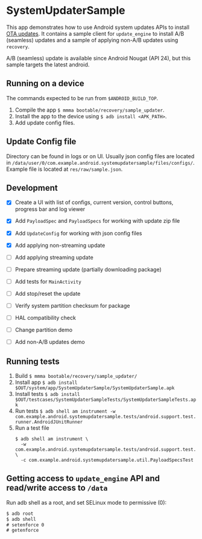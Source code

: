 # SystemUpdaterSample

This app demonstrates how to use Android system updates APIs to install
[OTA updates](https://source.android.com/devices/tech/ota/). It contains a sample
client for `update_engine` to install A/B (seamless) updates and a sample of
applying non-A/B updates using `recovery`.

A/B (seamless) update is available since Android Nougat (API 24), but this sample
targets the latest android.


## Running on a device

The commands expected to be run from `$ANDROID_BUILD_TOP`.

1. Compile the app `$ mmma bootable/recovery/sample_updater`.
2. Install the app to the device using `$ adb install <APK_PATH>`.
3. Add update config files.


## Update Config file

Directory can be found in logs or on UI. Usually json config files are located in
`/data/user/0/com.example.android.systemupdatersample/files/configs/`. Example file
is located at `res/raw/sample.json`.


## Development

- [x] Create a UI with list of configs, current version,
      control buttons, progress bar and log viewer
- [x] Add `PayloadSpec` and `PayloadSpecs` for working with
      update zip file
- [x] Add `UpdateConfig` for working with json config files
- [x] Add applying non-streaming update
- [ ] Add applying streaming update
- [ ] Prepare streaming update (partially downloading package)
- [ ] Add tests for `MainActivity`
- [ ] Add stop/reset the update
- [ ] Verify system partition checksum for package
- [ ] HAL compatibility check
- [ ] Change partition demo
- [ ] Add non-A/B updates demo


## Running tests

1. Build `$ mmma bootable/recovery/sample_updater/`
2. Install app
   `$ adb install $OUT/system/app/SystemUpdaterSample/SystemUpdaterSample.apk`
3. Install tests
   `$ adb install $OUT/testcases/SystemUpdaterSampleTests/SystemUpdaterSampleTests.apk`
4. Run tests
   `$ adb shell am instrument -w com.example.android.systemupdatersample.tests/android.support.test.runner.AndroidJUnitRunner`
5. Run a test file
   ```
   $ adb shell am instrument \
     -w com.example.android.systemupdatersample.tests/android.support.test.runner.AndroidJUnitRunner \
     -c com.example.android.systemupdatersample.util.PayloadSpecsTest
   ```


## Getting access to `update_engine` API and read/write access to `/data`

Run adb shell as a root, and set SELinux mode to permissive (0):

```txt
$ adb root
$ adb shell
# setenforce 0
# getenforce
```
